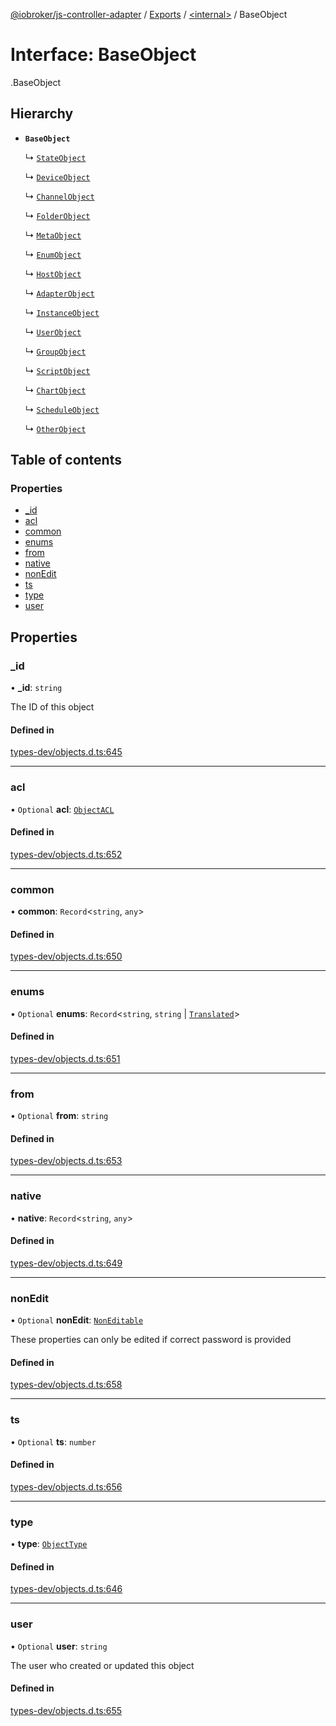 [@iobroker/js-controller-adapter](../README.md) / [Exports](../modules.md) / [<internal\>](../modules/internal_.md) / BaseObject

# Interface: BaseObject

[<internal>](../modules/internal_.md).BaseObject

## Hierarchy

- **`BaseObject`**

  ↳ [`StateObject`](internal_.StateObject.md)

  ↳ [`DeviceObject`](internal_.DeviceObject.md)

  ↳ [`ChannelObject`](internal_.ChannelObject.md)

  ↳ [`FolderObject`](internal_.FolderObject.md)

  ↳ [`MetaObject`](internal_.MetaObject.md)

  ↳ [`EnumObject`](internal_.EnumObject.md)

  ↳ [`HostObject`](internal_.HostObject.md)

  ↳ [`AdapterObject`](internal_.AdapterObject.md)

  ↳ [`InstanceObject`](internal_.InstanceObject.md)

  ↳ [`UserObject`](internal_.UserObject.md)

  ↳ [`GroupObject`](internal_.GroupObject.md)

  ↳ [`ScriptObject`](internal_.ScriptObject.md)

  ↳ [`ChartObject`](internal_.ChartObject.md)

  ↳ [`ScheduleObject`](internal_.ScheduleObject.md)

  ↳ [`OtherObject`](internal_.OtherObject.md)

## Table of contents

### Properties

- [\_id](internal_.BaseObject.md#_id)
- [acl](internal_.BaseObject.md#acl)
- [common](internal_.BaseObject.md#common)
- [enums](internal_.BaseObject.md#enums)
- [from](internal_.BaseObject.md#from)
- [native](internal_.BaseObject.md#native)
- [nonEdit](internal_.BaseObject.md#nonedit)
- [ts](internal_.BaseObject.md#ts)
- [type](internal_.BaseObject.md#type)
- [user](internal_.BaseObject.md#user)

## Properties

### \_id

• **\_id**: `string`

The ID of this object

#### Defined in

[types-dev/objects.d.ts:645](https://github.com/ioBroker/ioBroker.js-controller/blob/1cfd77e8/packages/types-dev/objects.d.ts#L645)

___

### acl

• `Optional` **acl**: [`ObjectACL`](internal_.ObjectACL.md)

#### Defined in

[types-dev/objects.d.ts:652](https://github.com/ioBroker/ioBroker.js-controller/blob/1cfd77e8/packages/types-dev/objects.d.ts#L652)

___

### common

• **common**: `Record`<`string`, `any`\>

#### Defined in

[types-dev/objects.d.ts:650](https://github.com/ioBroker/ioBroker.js-controller/blob/1cfd77e8/packages/types-dev/objects.d.ts#L650)

___

### enums

• `Optional` **enums**: `Record`<`string`, `string` \| [`Translated`](../modules/internal_.md#translated)\>

#### Defined in

[types-dev/objects.d.ts:651](https://github.com/ioBroker/ioBroker.js-controller/blob/1cfd77e8/packages/types-dev/objects.d.ts#L651)

___

### from

• `Optional` **from**: `string`

#### Defined in

[types-dev/objects.d.ts:653](https://github.com/ioBroker/ioBroker.js-controller/blob/1cfd77e8/packages/types-dev/objects.d.ts#L653)

___

### native

• **native**: `Record`<`string`, `any`\>

#### Defined in

[types-dev/objects.d.ts:649](https://github.com/ioBroker/ioBroker.js-controller/blob/1cfd77e8/packages/types-dev/objects.d.ts#L649)

___

### nonEdit

• `Optional` **nonEdit**: [`NonEditable`](internal_.NonEditable.md)

These properties can only be edited if correct password is provided

#### Defined in

[types-dev/objects.d.ts:658](https://github.com/ioBroker/ioBroker.js-controller/blob/1cfd77e8/packages/types-dev/objects.d.ts#L658)

___

### ts

• `Optional` **ts**: `number`

#### Defined in

[types-dev/objects.d.ts:656](https://github.com/ioBroker/ioBroker.js-controller/blob/1cfd77e8/packages/types-dev/objects.d.ts#L656)

___

### type

• **type**: [`ObjectType`](../modules/internal_.md#objecttype)

#### Defined in

[types-dev/objects.d.ts:646](https://github.com/ioBroker/ioBroker.js-controller/blob/1cfd77e8/packages/types-dev/objects.d.ts#L646)

___

### user

• `Optional` **user**: `string`

The user who created or updated this object

#### Defined in

[types-dev/objects.d.ts:655](https://github.com/ioBroker/ioBroker.js-controller/blob/1cfd77e8/packages/types-dev/objects.d.ts#L655)
